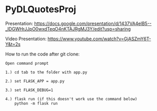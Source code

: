 # PyDLQuotesProj

Presentation: https://docs.google.com/presentation/d/1437VA4elB5--_IDGWHrJJpO0wxdTeqO4nKTAJRgMJ3Y/edit?usp=sharing

Video Presentation: https://www.youtube.com/watch?v=GjASZmY6T-Y&t=2s

How to run the code after git clone:
    
    Open command prompt

    1.) cd tab to the folder with app.py
    
    2.) set FLASK_APP = app.py
    
    3.) set FLASK_DEBUG=1
    
    4.) flask run (if this doesn't work use the command below)
        python -m flask run
